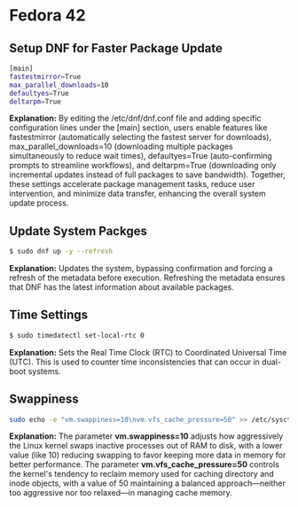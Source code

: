 # Fedora 42

## Setup DNF for Faster Package Update

```bash
[main]
fastestmirror=True
max_parallel_downloads=10
defaultyes=True
deltarpm=True
```

**Explanation:** By editing the /etc/dnf/dnf.conf file and adding specific configuration lines under the [main] section, users enable features like fastestmirror (automatically selecting the fastest server for downloads), max_parallel_downloads=10 (downloading multiple packages simultaneously to reduce wait times), defaultyes=True (auto-confirming prompts to streamline workflows), and deltarpm=True (downloading only incremental updates instead of full packages to save bandwidth). Together, these settings accelerate package management tasks, reduce user intervention, and minimize data transfer, enhancing the overall system update process.

## Update System Packges

```bash
$ sudo dnf up -y --refresh
```

**Explanation:** Updates the system, bypassing confirmation and forcing a refresh of the metadata before execution. Refreshing the metadata ensures that DNF has the latest information about available packages.

## Time Settings

```bash
$ sudo timedatectl set-local-rtc 0
```

**Explanation:** Sets the Real Time Clock (RTC) to Coordinated Universal Time (UTC). This is used to counter time inconsistencies that can occur in dual-boot systems.

## Swappiness

```bash
sudo echo -e "vm.swappiness=10\nvm.vfs_cache_pressure=50" >> /etc/sysctl.conf
```
**Explanation:** The parameter **vm.swappiness=10** adjusts how aggressively the Linux kernel swaps inactive processes out of RAM to disk, with a lower value (like 10) reducing swapping to favor keeping more data in memory for better performance. The parameter **vm.vfs_cache_pressure=50** controls the kernel's tendency to reclaim memory used for caching directory and inode objects, with a value of 50 maintaining a balanced approach—neither too aggressive nor too relaxed—in managing cache memory.
